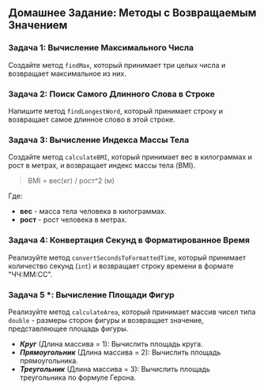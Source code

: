 ## Домашнее Задание: Методы с Возвращаемым Значением

### Задача 1: Вычисление Максимального Числа
Создайте метод `findMax`, который принимает три целых числа и возвращает максимальное из них.

### Задача 2: Поиск Самого Длинного Слова в Строке
Напишите метод `findLongestWord`, который принимает строку и возвращает самое длинное слово в этой строке.

### Задача 3: Вычисление Индекса Массы Тела
Создайте метод `calculateBMI`, который принимает вес в килограммах и рост в метрах, и возвращает индекс массы тела (BMI).

> BMI = вес(кг) / рост^2 (м)

Где:
- **вес** - масса тела человека в килограммах.
- **рост** - рост человека в метрах.


### Задача 4: Конвертация Секунд в Форматированное Время
Реализуйте метод `convertSecondsToFormattedTime`, который принимает количество секунд (`int`) и возвращает строку времени в формате "ЧЧ:ММ:СС".

### Задача 5 *: Вычисление Площади Фигур
Реализуйте метод `calculateArea`, который принимает массив чисел типа `double` - размеры сторон фигуры и возвращает значение, представляющее площадь фигуры.
- _**Круг**_ (Длина массива = 1): Вычислить площадь круга.
- _**Прямоугольник**_ (Длина массива = 2): Вычислить площадь прямоугольника.
- _**Треугольник**_ (Длина массива = 3): Вычислить площадь треугольника по формуле Герона.

